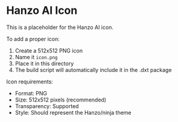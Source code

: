 # Hanzo AI Icon

This is a placeholder for the Hanzo AI icon.

To add a proper icon:
1. Create a 512x512 PNG icon
2. Name it `icon.png`
3. Place it in this directory
4. The build script will automatically include it in the .dxt package

Icon requirements:
- Format: PNG
- Size: 512x512 pixels (recommended)
- Transparency: Supported
- Style: Should represent the Hanzo/ninja theme

